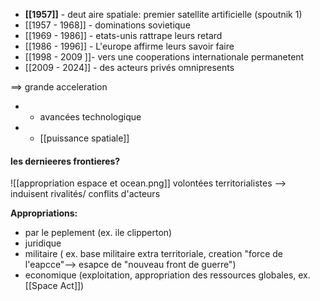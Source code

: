 

- **[[1957]]** - deut aire spatiale: premier satellite artificielle (spoutnik 1)
- [[1957 - 1968]] - dominations sovietique
- [[1969 - 1986]] - etats-unis rattrape leurs retard
- [[1986 - 1996]] - L'europe affirme leurs savoir faire
- [[1998 - 2009 ]]- vers une cooperations  internationale permanetent
- [[2009 - 2024]] -  des acteurs privés omnipresents

==> grande acceleration
+ + avancées technologique
+ + [[puissance spatiale]]


#### les dernieeres frontieres?
![[appropriation espace et ocean.png]]
volontées territorialistes
--> induisent rivalités/ conflits d'acteurs

  **Appropriations:**
  - par le peplement 
  (ex. ile clipperton)
  - juridique
  - militaire ( ex. base militaire extra territoriale, creation "force de l'eapcce"--> esapce de "nouveau front de guerre")
  - economique (exploitation, appropriation des ressources globales, ex. [[Space Act]])

